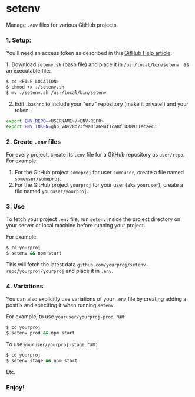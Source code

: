 # setenv


Manage `.env` files for various GitHub projects.

### 1. Setup:

You'll need an access token as described in this [GitHub Help article](https://help.github.com/articles/creating-an-access-token-for-command-line-use).

**1.** Download `setenv.sh` (bash file) and place it in `/usr/local/bin/setenv ` as an executable file:

```bash
$ cd <FILE-LOCATION>
$ chmod +x ./setenv.sh
$ mv ./setenv.sh /usr/local/bin/setenv
```

2. Edit `.bashrc` to include your "env" repository (make it private!) and your token:

```bash
export ENV_REPO=<USERNAME>/<ENV-REPO>
export ENV_TOKEN=ghp_v4v78d73f9a03a694f1ca8f3488911ec2ec3
```

### 2. Create `.env` files

For every project, create its `.env` file for a GitHub repository as `user/repo`. 
For example:

1. For the GitHub project `someproj` for user `someuser`, create a file named `someuser/someproj`.
1. For the GitHub project `yourproj` for your user (aka `youruser`), create a file named `youruser/yourproj`.


### 3. Use

To fetch your project `.env` file, run `setenv` inside the project directory on your server or local machine before running your project.

For example:

```bash
$ cd yourproj
$ setenv && npm start
```

This will fetch the latest data `github.com/yourproj/setenv-repo/yourproj/yourproj` and place it in `.env`.

### 4. Variations

You can also explicitly use variations of your `.env` file by creating adding a postfix and specifing it when running `setenv`.

For example, to use `youruser/yourproj-prod`, run:

```bash
$ cd yourproj
$ setenv prod && npm start
```

To use `youruser/yourproj-stage`, run:

```bash
$ cd yourproj
$ setenv stage && npm start
```

Etc.

### Enjoy!
